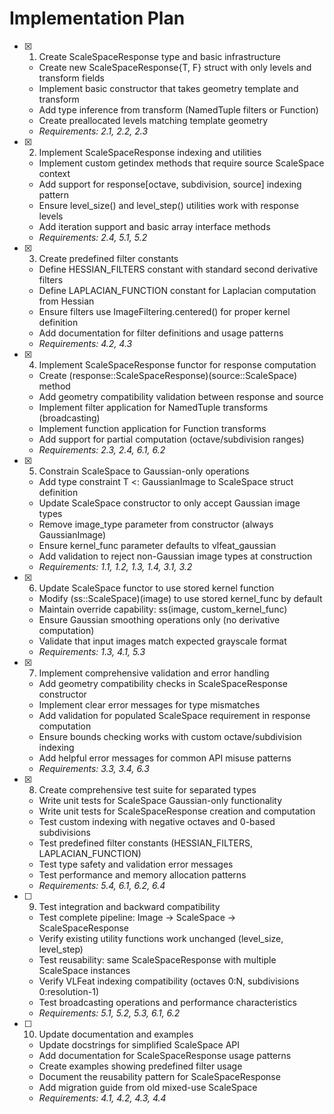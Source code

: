 # Implementation Plan

- [x] 1. Create ScaleSpaceResponse type and basic infrastructure
  - Create new ScaleSpaceResponse{T, F} struct with only levels and transform fields
  - Implement basic constructor that takes geometry template and transform
  - Add type inference from transform (NamedTuple filters or Function)
  - Create preallocated levels matching template geometry
  - _Requirements: 2.1, 2.2, 2.3_

- [x] 2. Implement ScaleSpaceResponse indexing and utilities
  - Implement custom getindex methods that require source ScaleSpace context
  - Add support for response[octave, subdivision, source] indexing pattern
  - Ensure level_size() and level_step() utilities work with response levels
  - Add iteration support and basic array interface methods
  - _Requirements: 2.4, 5.1, 5.2_

- [x] 3. Create predefined filter constants
  - Define HESSIAN_FILTERS constant with standard second derivative filters
  - Define LAPLACIAN_FUNCTION constant for Laplacian computation from Hessian
  - Ensure filters use ImageFiltering.centered() for proper kernel definition
  - Add documentation for filter definitions and usage patterns
  - _Requirements: 4.2, 4.3_

- [x] 4. Implement ScaleSpaceResponse functor for response computation
  - Create (response::ScaleSpaceResponse)(source::ScaleSpace) method
  - Add geometry compatibility validation between response and source
  - Implement filter application for NamedTuple transforms (broadcasting)
  - Implement function application for Function transforms
  - Add support for partial computation (octave/subdivision ranges)
  - _Requirements: 2.3, 2.4, 6.1, 6.2_

- [x] 5. Constrain ScaleSpace to Gaussian-only operations
  - Add type constraint T <: GaussianImage to ScaleSpace struct definition
  - Update ScaleSpace constructor to only accept Gaussian image types
  - Remove image_type parameter from constructor (always GaussianImage)
  - Ensure kernel_func parameter defaults to vlfeat_gaussian
  - Add validation to reject non-Gaussian image types at construction
  - _Requirements: 1.1, 1.2, 1.3, 1.4, 3.1, 3.2_

- [x] 6. Update ScaleSpace functor to use stored kernel function
  - Modify (ss::ScaleSpace)(image) to use stored kernel_func by default
  - Maintain override capability: ss(image, custom_kernel_func)
  - Ensure Gaussian smoothing operations only (no derivative computation)
  - Validate that input images match expected grayscale format
  - _Requirements: 1.3, 4.1, 5.3_

- [x] 7. Implement comprehensive validation and error handling
  - Add geometry compatibility checks in ScaleSpaceResponse constructor
  - Implement clear error messages for type mismatches
  - Add validation for populated ScaleSpace requirement in response computation
  - Ensure bounds checking works with custom octave/subdivision indexing
  - Add helpful error messages for common API misuse patterns
  - _Requirements: 3.3, 3.4, 6.3_

- [x] 8. Create comprehensive test suite for separated types
  - Write unit tests for ScaleSpace Gaussian-only functionality
  - Write unit tests for ScaleSpaceResponse creation and computation
  - Test custom indexing with negative octaves and 0-based subdivisions
  - Test predefined filter constants (HESSIAN_FILTERS, LAPLACIAN_FUNCTION)
  - Test type safety and validation error messages
  - Test performance and memory allocation patterns
  - _Requirements: 5.4, 6.1, 6.2, 6.4_

- [ ] 9. Test integration and backward compatibility
  - Test complete pipeline: Image → ScaleSpace → ScaleSpaceResponse
  - Verify existing utility functions work unchanged (level_size, level_step)
  - Test reusability: same ScaleSpaceResponse with multiple ScaleSpace instances
  - Verify VLFeat indexing compatibility (octaves 0:N, subdivisions 0:resolution-1)
  - Test broadcasting operations and performance characteristics
  - _Requirements: 5.1, 5.2, 5.3, 6.1, 6.2_

- [ ] 10. Update documentation and examples
  - Update docstrings for simplified ScaleSpace API
  - Add documentation for ScaleSpaceResponse usage patterns
  - Create examples showing predefined filter usage
  - Document the reusability pattern for ScaleSpaceResponse
  - Add migration guide from old mixed-use ScaleSpace
  - _Requirements: 4.1, 4.2, 4.3, 4.4_